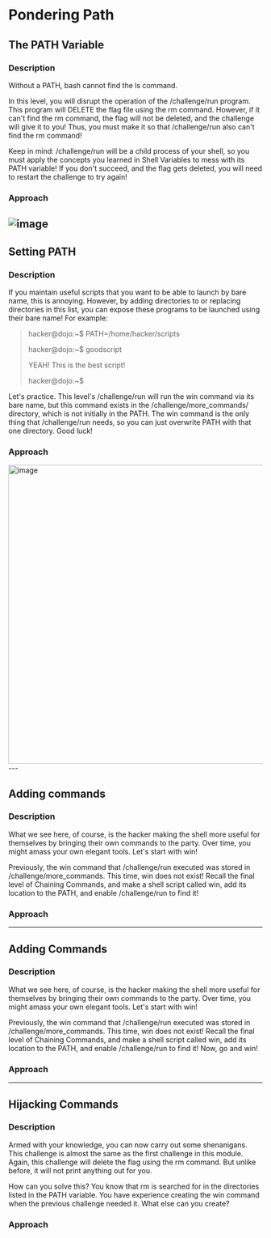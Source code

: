 # Pondering Path

## The PATH Variable
### Description
Without a PATH, bash cannot find the ls command.

In this level, you will disrupt the operation of the /challenge/run program. This program will DELETE the flag file using the rm command. However, if it can't find the rm command, the flag will not be deleted, and the challenge will give it to you! Thus, you must make it so that /challenge/run also can't find the rm command!

Keep in mind: /challenge/run will be a child process of your shell, so you must apply the concepts you learned in Shell Variables to mess with its PATH variable! If you don't succeed, and the flag gets deleted, you will need to restart the challenge to try again!
### Approach
![image](https://github.com/user-attachments/assets/0c3c361d-b16f-4621-9cc6-51b6578ab5d1)
---

## Setting PATH
### Description
If you maintain useful scripts that you want to be able to launch by bare name, this is annoying. However, by adding directories to or replacing directories in this list, you can expose these programs to be launched using their bare name! For example:

> hacker@dojo:~$ PATH=/home/hacker/scripts
> 
> hacker@dojo:~$ goodscript
> 
> YEAH! This is the best script!
> 
> hacker@dojo:~$
> 
Let's practice. This level's /challenge/run will run the win command via its bare name, but this command exists in the /challenge/more_commands/ directory, which is not initially in the PATH. The win command is the only thing that /challenge/run needs, so you can just overwrite PATH with that one directory. Good luck!
### Approach 

<img width="591" alt="image" src="https://github.com/user-attachments/assets/a52d727f-19ff-4ac0-8034-12da7d271cb0">
---

## Adding commands
### Description
What we see here, of course, is the hacker making the shell more useful for themselves by bringing their own commands to the party. Over time, you might amass your own elegant tools. Let's start with win!

Previously, the win command that /challenge/run executed was stored in /challenge/more_commands. This time, win does not exist! Recall the final level of Chaining Commands, and make a shell script called win, add its location to the PATH, and enable /challenge/run to find it!
### Approach 

---

## Adding Commands
### Description 
What we see here, of course, is the hacker making the shell more useful for themselves by bringing their own commands to the party. Over time, you might amass your own elegant tools. Let's start with win!

Previously, the win command that /challenge/run executed was stored in /challenge/more_commands. This time, win does not exist! Recall the final level of Chaining Commands, and make a shell script called win, add its location to the PATH, and enable /challenge/run to find it!
Now, go and win!
### Approach 

---

## Hijacking Commands 
### Description 
Armed with your knowledge, you can now carry out some shenanigans. This challenge is almost the same as the first challenge in this module. Again, this challenge will delete the flag using the rm command. But unlike before, it will not print anything out for you.

How can you solve this? You know that rm is searched for in the directories listed in the PATH variable. You have experience creating the win command when the previous challenge needed it. What else can you create?
### Approach


